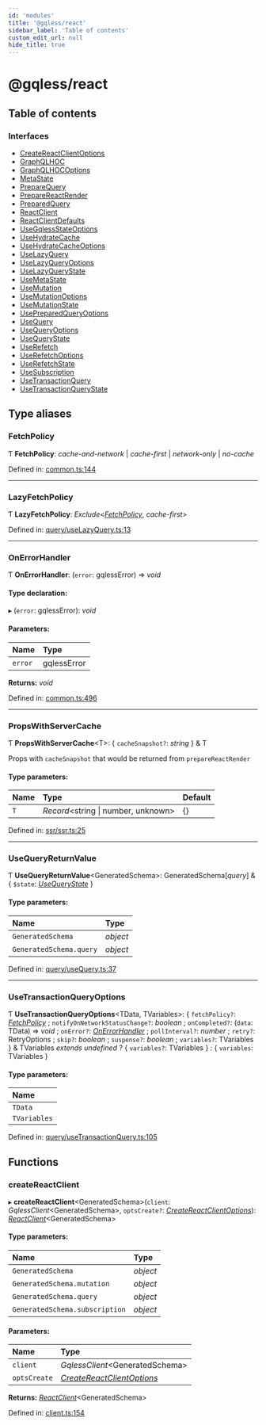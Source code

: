 ```yaml
---
id: 'modules'
title: '@gqless/react'
sidebar_label: 'Table of contents'
custom_edit_url: null
hide_title: true
---
```


# @gqless/react

## Table of contents

### Interfaces

- [CreateReactClientOptions](interfaces/createreactclientoptions.md)
- [GraphQLHOC](interfaces/graphqlhoc.md)
- [GraphQLHOCOptions](interfaces/graphqlhocoptions.md)
- [MetaState](interfaces/metastate.md)
- [PrepareQuery](interfaces/preparequery.md)
- [PrepareReactRender](interfaces/preparereactrender.md)
- [PreparedQuery](interfaces/preparedquery.md)
- [ReactClient](interfaces/reactclient.md)
- [ReactClientDefaults](interfaces/reactclientdefaults.md)
- [UseGqlessStateOptions](interfaces/usegqlessstateoptions.md)
- [UseHydrateCache](interfaces/usehydratecache.md)
- [UseHydrateCacheOptions](interfaces/usehydratecacheoptions.md)
- [UseLazyQuery](interfaces/uselazyquery.md)
- [UseLazyQueryOptions](interfaces/uselazyqueryoptions.md)
- [UseLazyQueryState](interfaces/uselazyquerystate.md)
- [UseMetaState](interfaces/usemetastate.md)
- [UseMutation](interfaces/usemutation.md)
- [UseMutationOptions](interfaces/usemutationoptions.md)
- [UseMutationState](interfaces/usemutationstate.md)
- [UsePreparedQueryOptions](interfaces/usepreparedqueryoptions.md)
- [UseQuery](interfaces/usequery.md)
- [UseQueryOptions](interfaces/usequeryoptions.md)
- [UseQueryState](interfaces/usequerystate.md)
- [UseRefetch](interfaces/userefetch.md)
- [UseRefetchOptions](interfaces/userefetchoptions.md)
- [UseRefetchState](interfaces/userefetchstate.md)
- [UseSubscription](interfaces/usesubscription.md)
- [UseTransactionQuery](interfaces/usetransactionquery.md)
- [UseTransactionQueryState](interfaces/usetransactionquerystate.md)

## Type aliases

### FetchPolicy

Ƭ **FetchPolicy**: _cache-and-network_ \| _cache-first_ \| _network-only_ \| _no-cache_

Defined in: [common.ts:144](https://github.com/gqless/gqless/blob/master/packages/react/src/common.ts#L144)

---

### LazyFetchPolicy

Ƭ **LazyFetchPolicy**: _Exclude_<[_FetchPolicy_](modules.md#fetchpolicy), _cache-first_\>

Defined in: [query/useLazyQuery.ts:13](https://github.com/gqless/gqless/blob/master/packages/react/src/query/useLazyQuery.ts#L13)

---

### OnErrorHandler

Ƭ **OnErrorHandler**: (`error`: gqlessError) => _void_

#### Type declaration:

▸ (`error`: gqlessError): _void_

#### Parameters:

| Name    | Type        |
| :------ | :---------- |
| `error` | gqlessError |

**Returns:** _void_

Defined in: [common.ts:496](https://github.com/gqless/gqless/blob/master/packages/react/src/common.ts#L496)

---

### PropsWithServerCache

Ƭ **PropsWithServerCache**<T\>: { `cacheSnapshot?`: _string_ } & T

Props with `cacheSnapshot` that would be returned from `prepareReactRender`

#### Type parameters:

| Name | Type                                 | Default |
| :--- | :----------------------------------- | :------ |
| `T`  | _Record_<string \| number, unknown\> | {}      |

Defined in: [ssr/ssr.ts:25](https://github.com/gqless/gqless/blob/master/packages/react/src/ssr/ssr.ts#L25)

---

### UseQueryReturnValue

Ƭ **UseQueryReturnValue**<GeneratedSchema\>: GeneratedSchema[*query*] & { `$state`: [_UseQueryState_](interfaces/usequerystate.md) }

#### Type parameters:

| Name                    | Type     |
| :---------------------- | :------- |
| `GeneratedSchema`       | _object_ |
| `GeneratedSchema.query` | _object_ |

Defined in: [query/useQuery.ts:37](https://github.com/gqless/gqless/blob/master/packages/react/src/query/useQuery.ts#L37)

---

### UseTransactionQueryOptions

Ƭ **UseTransactionQueryOptions**<TData, TVariables\>: { `fetchPolicy?`: [_FetchPolicy_](modules.md#fetchpolicy) ; `notifyOnNetworkStatusChange?`: _boolean_ ; `onCompleted?`: (`data`: TData) => _void_ ; `onError?`: [_OnErrorHandler_](modules.md#onerrorhandler) ; `pollInterval?`: _number_ ; `retry?`: RetryOptions ; `skip?`: _boolean_ ; `suspense?`: _boolean_ ; `variables?`: TVariables } & TVariables _extends_ _undefined_ ? { `variables?`: TVariables } : { `variables`: TVariables }

#### Type parameters:

| Name         |
| :----------- |
| `TData`      |
| `TVariables` |

Defined in: [query/useTransactionQuery.ts:105](https://github.com/gqless/gqless/blob/master/packages/react/src/query/useTransactionQuery.ts#L105)

## Functions

### createReactClient

▸ **createReactClient**<GeneratedSchema\>(`client`: _GqlessClient_<GeneratedSchema\>, `optsCreate?`: [_CreateReactClientOptions_](interfaces/createreactclientoptions.md)): [_ReactClient_](interfaces/reactclient.md)<GeneratedSchema\>

#### Type parameters:

| Name                           | Type     |
| :----------------------------- | :------- |
| `GeneratedSchema`              | _object_ |
| `GeneratedSchema.mutation`     | _object_ |
| `GeneratedSchema.query`        | _object_ |
| `GeneratedSchema.subscription` | _object_ |

#### Parameters:

| Name         | Type                                                                 |
| :----------- | :------------------------------------------------------------------- |
| `client`     | _GqlessClient_<GeneratedSchema\>                                     |
| `optsCreate` | [_CreateReactClientOptions_](interfaces/createreactclientoptions.md) |

**Returns:** [_ReactClient_](interfaces/reactclient.md)<GeneratedSchema\>

Defined in: [client.ts:154](https://github.com/gqless/gqless/blob/master/packages/react/src/client.ts#L154)
